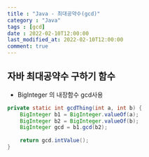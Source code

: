 ```yaml
---
title : "Java - 최대공약수(gcd)"
category : "Java"
tags : [gcd]
date : 2022-02-10T12:00:00
last_modified_at: 2022-02-10T12:00:00
comment: true
---
```



## 자바 최대공약수 구하기 함수

- BigInteger 의 내장함수 gcd사용

```java
private static int gcdThing(int a, int b) {
	BigInteger b1 = BigInteger.valueOf(a); 
	BigInteger b2 = BigInteger.valueOf(b); 
	BigInteger gcd = b1.gcd(b2); 
	
	return gcd.intValue(); 
}
```
